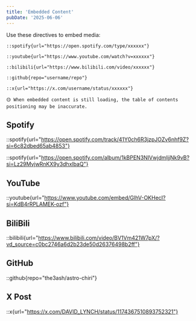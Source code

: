 ```yaml
---
title: 'Embedded Content'
pubDate: '2025-06-06'
---
```


Use these directives to embed media:

```
::spotify{url="https://open.spotify.com/type/xxxxxx"}

::youtube{url="https://www.youtube.com/watch?v=xxxxxx"}

::bilibili{url="https://www.bilibili.com/video/xxxxxx"}

::github{repo="username/repo"}

::x{url="https://x.com/username/status/xxxxxx"}
```

```
🟡 When embedded content is still loading, the table of contents positioning may be inaccurate.
```

## Spotify

::spotify{url="https://open.spotify.com/track/41Y0ch6R3jzpJOZv6nhf9Z?si=6c82dbed65ab4853"}

::spotify{url="https://open.spotify.com/album/1kBPEN3NIVwjdmIjjNk9vB?si=Lz29MvjwRnKX9y3dhxlbaQ"}

## YouTube

::youtube{url="https://www.youtube.com/embed/GlhV-OKHecI?si=KdB4rRPLAMEK-ozf"}

## BiliBili

::bilibili{url="https://www.bilibili.com/video/BV1Vm421W7pX/?vd_source=c0bc2746a6d2b23de50d26376498b2ff"}

## GitHub

::github{repo="the3ash/astro-chiri"}

## X Post

::x{url="https://x.com/DAVID_LYNCH/status/1174367510893752321"}
